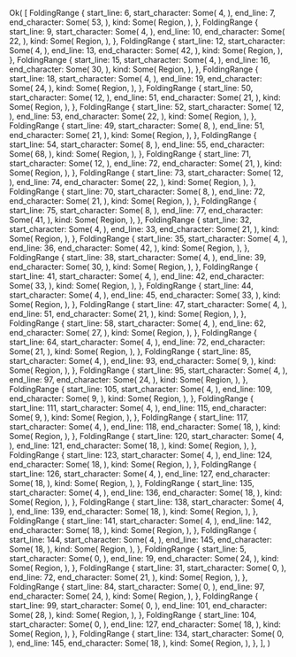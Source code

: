 Ok(
    [
        FoldingRange {
            start_line: 6,
            start_character: Some(
                4,
            ),
            end_line: 7,
            end_character: Some(
                53,
            ),
            kind: Some(
                Region,
            ),
        },
        FoldingRange {
            start_line: 9,
            start_character: Some(
                4,
            ),
            end_line: 10,
            end_character: Some(
                22,
            ),
            kind: Some(
                Region,
            ),
        },
        FoldingRange {
            start_line: 12,
            start_character: Some(
                4,
            ),
            end_line: 13,
            end_character: Some(
                42,
            ),
            kind: Some(
                Region,
            ),
        },
        FoldingRange {
            start_line: 15,
            start_character: Some(
                4,
            ),
            end_line: 16,
            end_character: Some(
                30,
            ),
            kind: Some(
                Region,
            ),
        },
        FoldingRange {
            start_line: 18,
            start_character: Some(
                4,
            ),
            end_line: 19,
            end_character: Some(
                24,
            ),
            kind: Some(
                Region,
            ),
        },
        FoldingRange {
            start_line: 50,
            start_character: Some(
                12,
            ),
            end_line: 51,
            end_character: Some(
                21,
            ),
            kind: Some(
                Region,
            ),
        },
        FoldingRange {
            start_line: 52,
            start_character: Some(
                12,
            ),
            end_line: 53,
            end_character: Some(
                22,
            ),
            kind: Some(
                Region,
            ),
        },
        FoldingRange {
            start_line: 49,
            start_character: Some(
                8,
            ),
            end_line: 51,
            end_character: Some(
                21,
            ),
            kind: Some(
                Region,
            ),
        },
        FoldingRange {
            start_line: 54,
            start_character: Some(
                8,
            ),
            end_line: 55,
            end_character: Some(
                68,
            ),
            kind: Some(
                Region,
            ),
        },
        FoldingRange {
            start_line: 71,
            start_character: Some(
                12,
            ),
            end_line: 72,
            end_character: Some(
                21,
            ),
            kind: Some(
                Region,
            ),
        },
        FoldingRange {
            start_line: 73,
            start_character: Some(
                12,
            ),
            end_line: 74,
            end_character: Some(
                22,
            ),
            kind: Some(
                Region,
            ),
        },
        FoldingRange {
            start_line: 70,
            start_character: Some(
                8,
            ),
            end_line: 72,
            end_character: Some(
                21,
            ),
            kind: Some(
                Region,
            ),
        },
        FoldingRange {
            start_line: 75,
            start_character: Some(
                8,
            ),
            end_line: 77,
            end_character: Some(
                41,
            ),
            kind: Some(
                Region,
            ),
        },
        FoldingRange {
            start_line: 32,
            start_character: Some(
                4,
            ),
            end_line: 33,
            end_character: Some(
                21,
            ),
            kind: Some(
                Region,
            ),
        },
        FoldingRange {
            start_line: 35,
            start_character: Some(
                4,
            ),
            end_line: 36,
            end_character: Some(
                42,
            ),
            kind: Some(
                Region,
            ),
        },
        FoldingRange {
            start_line: 38,
            start_character: Some(
                4,
            ),
            end_line: 39,
            end_character: Some(
                30,
            ),
            kind: Some(
                Region,
            ),
        },
        FoldingRange {
            start_line: 41,
            start_character: Some(
                4,
            ),
            end_line: 42,
            end_character: Some(
                33,
            ),
            kind: Some(
                Region,
            ),
        },
        FoldingRange {
            start_line: 44,
            start_character: Some(
                4,
            ),
            end_line: 45,
            end_character: Some(
                33,
            ),
            kind: Some(
                Region,
            ),
        },
        FoldingRange {
            start_line: 47,
            start_character: Some(
                4,
            ),
            end_line: 51,
            end_character: Some(
                21,
            ),
            kind: Some(
                Region,
            ),
        },
        FoldingRange {
            start_line: 58,
            start_character: Some(
                4,
            ),
            end_line: 62,
            end_character: Some(
                27,
            ),
            kind: Some(
                Region,
            ),
        },
        FoldingRange {
            start_line: 64,
            start_character: Some(
                4,
            ),
            end_line: 72,
            end_character: Some(
                21,
            ),
            kind: Some(
                Region,
            ),
        },
        FoldingRange {
            start_line: 85,
            start_character: Some(
                4,
            ),
            end_line: 93,
            end_character: Some(
                9,
            ),
            kind: Some(
                Region,
            ),
        },
        FoldingRange {
            start_line: 95,
            start_character: Some(
                4,
            ),
            end_line: 97,
            end_character: Some(
                24,
            ),
            kind: Some(
                Region,
            ),
        },
        FoldingRange {
            start_line: 105,
            start_character: Some(
                4,
            ),
            end_line: 109,
            end_character: Some(
                9,
            ),
            kind: Some(
                Region,
            ),
        },
        FoldingRange {
            start_line: 111,
            start_character: Some(
                4,
            ),
            end_line: 115,
            end_character: Some(
                9,
            ),
            kind: Some(
                Region,
            ),
        },
        FoldingRange {
            start_line: 117,
            start_character: Some(
                4,
            ),
            end_line: 118,
            end_character: Some(
                18,
            ),
            kind: Some(
                Region,
            ),
        },
        FoldingRange {
            start_line: 120,
            start_character: Some(
                4,
            ),
            end_line: 121,
            end_character: Some(
                18,
            ),
            kind: Some(
                Region,
            ),
        },
        FoldingRange {
            start_line: 123,
            start_character: Some(
                4,
            ),
            end_line: 124,
            end_character: Some(
                18,
            ),
            kind: Some(
                Region,
            ),
        },
        FoldingRange {
            start_line: 126,
            start_character: Some(
                4,
            ),
            end_line: 127,
            end_character: Some(
                18,
            ),
            kind: Some(
                Region,
            ),
        },
        FoldingRange {
            start_line: 135,
            start_character: Some(
                4,
            ),
            end_line: 136,
            end_character: Some(
                18,
            ),
            kind: Some(
                Region,
            ),
        },
        FoldingRange {
            start_line: 138,
            start_character: Some(
                4,
            ),
            end_line: 139,
            end_character: Some(
                18,
            ),
            kind: Some(
                Region,
            ),
        },
        FoldingRange {
            start_line: 141,
            start_character: Some(
                4,
            ),
            end_line: 142,
            end_character: Some(
                18,
            ),
            kind: Some(
                Region,
            ),
        },
        FoldingRange {
            start_line: 144,
            start_character: Some(
                4,
            ),
            end_line: 145,
            end_character: Some(
                18,
            ),
            kind: Some(
                Region,
            ),
        },
        FoldingRange {
            start_line: 5,
            start_character: Some(
                0,
            ),
            end_line: 19,
            end_character: Some(
                24,
            ),
            kind: Some(
                Region,
            ),
        },
        FoldingRange {
            start_line: 31,
            start_character: Some(
                0,
            ),
            end_line: 72,
            end_character: Some(
                21,
            ),
            kind: Some(
                Region,
            ),
        },
        FoldingRange {
            start_line: 84,
            start_character: Some(
                0,
            ),
            end_line: 97,
            end_character: Some(
                24,
            ),
            kind: Some(
                Region,
            ),
        },
        FoldingRange {
            start_line: 99,
            start_character: Some(
                0,
            ),
            end_line: 101,
            end_character: Some(
                28,
            ),
            kind: Some(
                Region,
            ),
        },
        FoldingRange {
            start_line: 104,
            start_character: Some(
                0,
            ),
            end_line: 127,
            end_character: Some(
                18,
            ),
            kind: Some(
                Region,
            ),
        },
        FoldingRange {
            start_line: 134,
            start_character: Some(
                0,
            ),
            end_line: 145,
            end_character: Some(
                18,
            ),
            kind: Some(
                Region,
            ),
        },
    ],
)